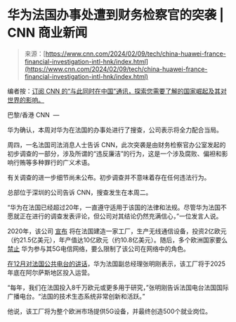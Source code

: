 <!--yml

类别：未分类

日期：2024-05-27 14:44:02

-->

# 华为法国办事处遭到财务检察官的突袭 | CNN 商业新闻

> 来源：[https://www.cnn.com/2024/02/09/tech/china-huawei-france-financial-investigation-intl-hnk/index.html](https://www.cnn.com/2024/02/09/tech/china-huawei-france-financial-investigation-intl-hnk/index.html)

编者按：[订阅 CNN 的“与此同时在中国”通讯，探索您需要了解的国家崛起及其对世界的影响。](https://www.cnn.com/newsletters/meanwhile-in-china?source=nl-acq_article)

巴黎/香港 CNN  —

华为确认，本周对华为在法国的办事处进行了搜查，公司表示将全力配合当局。

周四，一名法国司法消息人士告诉 CNN，此次突袭是由财务检察官办公室发起的初步调查的一部分，涉及所谓的“违反廉洁”的行为，这是一个涉及腐败、偏袒和影响行贿等多种罪行的广义术语。

有关调查的进一步细节尚未公布。初步调查并不意味着存在任何违法行为。

总部位于深圳的公司告诉 CNN，搜查发生在本周二。

“华为在法国已经超过20年，一直遵守适用于该国的法律和法规。尽管华为法国不愿就正在进行的调查发表评论，但公司对其结论仍然充满信心，”一位发言人说。

2020年，该公司 [宣布](https://www.huawei.com/en/news/2020/2/Huawei-Wireless-Product-Plant-France) 将在法国建造一家工厂，生产无线通信设备，投资2亿欧元（约21.5亿美元），年产值达10亿欧元（约10.8亿美元）。随后，多个欧洲国家要么 [禁止](https://www.cnn.com/2020/07/14/tech/huawei-uk-ban/index.html) 华为参与其5G电信网络，要么限制了该公司在网络中的角色。

[在12月对法国公共电台的讲话](https://www.youtube.com/watch?v=rB0Yib8NGO8)，华为法国副总经理张明刚表示，该工厂将于2025年底在阿尔萨斯地区投入运营。

“每年，我们在法国投入8千万欧元或更多用于研究，”张明刚告诉法国电台法国国际广播电台。“法国的技术生态系统非常创新和活跃。”

他说，该工厂将为整个欧洲市场提供5G设备，并最终创造500个就业岗位。
